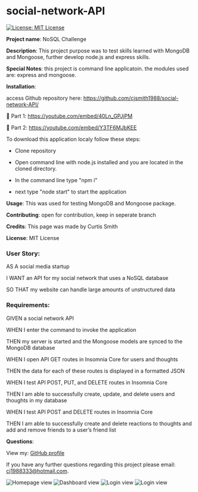 # social-network-API

[![License: MIT License](https://img.shields.io/badge/License-MIT-brightgreen.svg)](https://choosealicense.com/licenses/mit/)
 
**Project name**: NoSQL Challenge

**Description**: This project purpose was to test skills learned with MongoDB and Mongoose, further develop node.js and express skills.

**Special Notes**: this project is command line applicatoin. the modules used are: express and mongoose.

**Installation**: 	

access Github repository here: https://github.com/cjsmith1988/social-network-API/

🎥 Part 1: https://youtube.com/embed/40Ln_GPJjPM

🎥 Part 2: https://youtube.com/embed/Y3TF6MJbKEE


To download this application localy follow these steps:

- Clone repository

- Open command line with node.js installed and you are located in the cloned directory.

- In the command line type "npm i"

- next type "node start" to start the application

**Usage**: This was used for testing MongoDB and Mongoose package.

**Contributing**: open for contribution, keep in seperate branch

**Credits**: This page was made by Curtis Smith

**License**: MIT License

### User Story:

AS A social media startup

I WANT an API for my social network that uses a NoSQL database

SO THAT my website can handle large amounts of unstructured data

### Requirements:

GIVEN a social network API

WHEN I enter the command to invoke the application

THEN my server is started and the Mongoose models are synced to the MongoDB database

WHEN I open API GET routes in Insomnia Core for users and thoughts

THEN the data for each of these routes is displayed in a formatted JSON

WHEN I test API POST, PUT, and DELETE routes in Insomnia Core

THEN I am able to successfully create, update, and delete users and thoughts in my database

WHEN I test API POST and DELETE routes in Insomnia Core

THEN I am able to successfully create and delete reactions to thoughts and add and remove friends to a user’s friend list

**Questions**:

  View my: [GitHub profile](https://www.github.com/cjsmith1988)

  If you have any further questions regarding this project please email: [cj1988333@hotmail.com](mailto:cj1988333@hotmail.com?subject=[Question]Social-API).

![Homepage view](https://github.com/cjsmith1988/social-network-API/blob/public/assets/images/ScreenGrabGetUsers.PNG?raw=true)
![Dashboard view](https://github.com/cjsmith1988/social-network-API/blob/public/assets/images/ScreenGrabGetThoughts.PNG?raw=true)
![Login view](https://github.com/cjsmith1988/social-network-API/blob/main/public/images/LoginScreenCap.PNG?raw=true)
![Login view](https://github.com/cjsmith1988/social-network-API/blob/main/public/images/EditPostScreenCap.PNG?raw=true)


